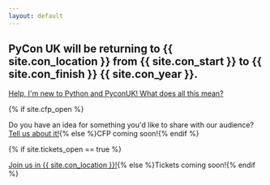 ```yaml
---
layout: default
---
```


## PyCon UK will be returning to {{ site.con_location }} from {{ site.con_start }} to {{ site.con_finish }} {{ site.con_year }}.

<a href="/faq/">Help, I'm new to Python and PyconUK! What does all this mean?</a>

<p>{% if site.cfp_open %}<p>Do you have an idea for something you'd like to share with our audience? <a href="/call-for-proposals/">Tell us about it!</a>{% else %}CFP coming soon!{% endif %}</p>
<p>{% if site.tickets_open == true %}<p><a href="/tickets">Join us in {{ site.con_location }}!</a>{% else %}Tickets coming soon!{% endif %}</p>
